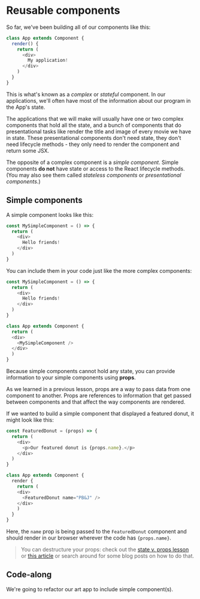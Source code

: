 <!-- Student takeaway: -->
<!--Student will be able to:
- Differentiate between simple and complex components (e.g state + lifecycle methods)
- Understand that props help change how a simple component looks
-->

# Reusable components

So far, we've been building all of our components like this:

```javascript
class App extends Component {
  render() {
    return (
      <div>
        My application!
      </div>
    )
  }
}
```

This is what's known as a _complex_ or _stateful_ component. In our applications, we'll often have most of the information about our program in the App's state.

The applications that we will make will usually have one or two complex components that hold all the state, and a bunch of components that do presentational tasks like render the title and image of every movie we have in state. These presentational components don't need state, they don't need lifecycle methods - they only need to render the component and return some JSX. 

The opposite of a complex component is a _simple component_. Simple components **do not** have state or access to the React lifecycle methods. (You may also see them called _stateless components_ or _presentational components_.) 

## Simple components

A simple component looks like this:

```javascript
const MySimpleComponent = () => {
  return (
    <div>
      Hello friends!
    </div>
  )
} 
```

You can include them in your code just like the more complex components:

```javascript
const MySimpleComponent = () => {
  return (
    <div>
      Hello friends!
    </div>
  )
} 

class App extends Component {
  return (
  <div>
    <MySimpleComponent />
  </div>
  )
}
```

Because simple components cannot hold any state, you can provide information to your simple components using **props**. 

As we learned in a previous lesson, props are a way to pass data from one component to another. Props are references to information that get passed between components and that affect the way components are rendered.

If we wanted to build a simple component that displayed a featured donut, it might look like this:

```javascript
const FeaturedDonut = (props) => {
  return (
    <div>
      <p>Our featured donut is {props.name}.</p>
    </div>
  )
}

class App extends Component {
  render {
    return (
    <div>
      <FeaturedDonut name="PB&J" />
    </div>
    )
  }
}
```
Here, the `name` prop is being passed to the `FeaturedDonut` component and should render in our browser wherever the code has `{props.name}`.

> You can destructure your props: check out the [state v. props lesson](https://github.com/HackerYou/bootcamp-notes/blob/master/react-and-firebase/state-vs.-props.md) or [this article](https://medium.freecodecamp.org/the-basics-of-destructuring-props-in-react-a196696f5477) or search around for some blog posts on how to do that.

## Code-along
We're going to refactor our art app to include simple component(s).

<!-- Check the Trello card for a link to this code-along -->
<!-- finished code-along: https://hychalknotes.s3.amazonaws.com/dutch-art-react.zip -->